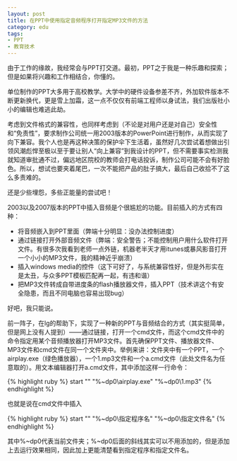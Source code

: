 ```yaml
---
layout: post
title: 在PPT中使用指定音频程序打开指定MP3文件的方法
category: edu
tags:
- PPT
- 教育技术
---
```

由于工作的缘故，我经常会与PPT打交道。最初，PPT之于我是一种乐趣和探索；但是如果将兴趣和工作相结合，你懂的。<!--more-->

单位制作的PPT大多用于高校教学。大学中的硬件设备参差不齐，外加软件版本不断更新换代，更是雪上加霜，这一点不仅仅有前端工程师以身试法，我们出版社小小的编辑也难逃此劫。

考虑到文件格式的兼容性，也同样考虑到（不论是对用户还是对自己）安全性和“免责性”，要求制作公司统一用2003版本的PowerPoint进行制作，从而实现了向下兼容。我个人也是再这种决策的保护伞下生活着，虽然好几次尝试着想做出引领风潮彪悍至极以至于要让别人“向上兼容”到我设计的PPT，但不需要事实检测我就知道审批通不过，偏远地区院校的教师会打电话投诉，制作公司可能不会有好脸色。所以，想试也要夹着尾巴，一次不能把产品的肚子搞大，最后自己收拾不了这么多责难的。

还是少些埋怨，多些正能量的尝试吧！

2003以及2007版本的PPT中插入音频是个很尴尬的功能。目前插入的方式有四种：

- 将音频嵌入到PPT里面（弊端十分明显：没办法控制进度）
- 通过链接打开外部音频文件（弊端：安全警告；不能控制用户用什么软件打开文件。有很多次我看到老师一点外链，机器老半天才用itunes或暴风影音打开一个小小的MP3文件，我的精神近乎崩溃）
- 插入windows media的控件（这下可好了，与系统兼容性好，但是外形实在是太丑，与众多PPT模板匹配再一起，有违和谐）
- 把MP3文件转成自带进度条的flash播放器文件，插入PPT（技术讲这个有安全隐患，而且不同电脑也容易出现bug）

好吧，我只能说。

前一阵子，在lg的帮助下，实现了一种新的PPT与音频结合的方式（其实挺简单，但是网上没有人提到）——通过链接，打开一个cmd文件，而这个cmd文件中的命令指定用某个音频播放器打开MP3文件。首先确保PPT文件、播放器文件、MP3文件和cmd文件在同一个文件夹中。举例来讲：文件夹中有一个PPT，一个airplay.exe（绿色播放器），一个1.mp3文件和一个a.cmd文件（此处文件名为任意取的）。用文本编辑器打开a.cmd文件，其中添加这样一行命令：

{% highlight  ruby %}
start "" "%~dp0\airplay.exe" "%~dp0\1.mp3"
{% endhighlight  %}

也就是说在cmd文件中插入

{% highlight  ruby %}
start "" "%~dp0\指定程序名" "%~dp0\指定文件名"
{% endhighlight  %}

其中%~dp0代表当前文件夹；%~dp0后面的斜线其实可以不用添加的，但是添加上去运行效果相同，因此加上更能清楚看到指定程序和指定文件名。
